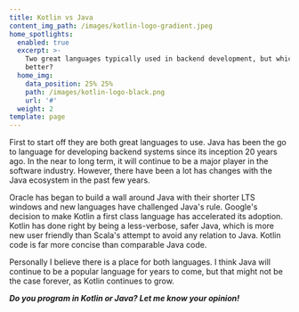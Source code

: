 ```yaml
---
title: Kotlin vs Java
content_img_path: /images/kotlin-logo-gradient.jpeg
home_spotlights:
  enabled: true
  excerpt: >-
    Two great languages typically used in backend development, but which one is
    better?
  home_img:
    data_position: 25% 25%
    path: /images/kotlin-logo-black.png
    url: '#'
  weight: 2
template: page
---
```

First to start off they are both great languages to use. Java has been the go to language for developing backend systems since its inception 20 years ago. In the near to long term, it will continue to be a major player in the software industry. However, there have been a lot has changes with the Java ecosystem in the past few years.

Oracle has began to build a wall around Java with their shorter LTS windows and new languages have challenged Java's rule. Google's decision to make Kotlin a first class language has accelerated its adoption. Kotlin has done right by being a less-verbose, safer Java, which is more new user friendly than Scala's attempt to avoid any relation to Java. Kotlin code is far more concise than comparable Java code. 

Personally I believe there is a place for both languages. I think Java will continue to be a popular language for years to come, but that might not be the case forever, as Kotlin continues to grow.

_**Do you program in Kotlin or Java? Let me know your opinion!**_
